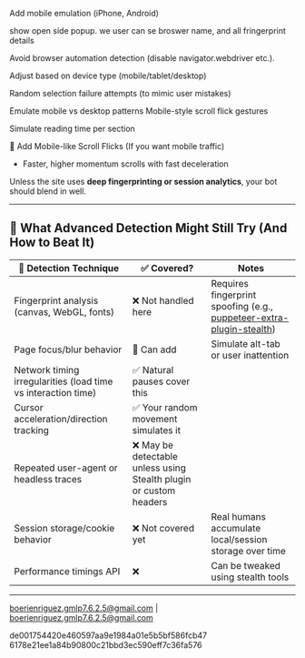 Add mobile emulation (iPhone, Android)

show open side popup. we user can se broswer name, and all fringerprint details

Avoid browser automation detection (disable navigator.webdriver etc.).

Adjust based on device type (mobile/tablet/desktop)

Random selection failure attempts (to mimic user mistakes)

Emulate mobile vs desktop patterns
Mobile-style scroll flick gestures

Simulate reading time per section

📱 Add Mobile-like Scroll Flicks (If you want mobile traffic)

-   Faster, higher momentum scrolls with fast deceleration

Unless the site uses **deep fingerprinting or session analytics**, your bot should blend in well.

---

## 🧠 **What Advanced Detection Might Still Try (And How to Beat It)**

| 👀 Detection Technique                                        | ✅ Covered?                                                        | Notes                                                                                                                                                                   |
| ------------------------------------------------------------- | ------------------------------------------------------------------ | ----------------------------------------------------------------------------------------------------------------------------------------------------------------------- |
| Fingerprint analysis (canvas, WebGL, fonts)                   | ❌ Not handled here                                                | Requires fingerprint spoofing (e.g., [puppeteer-extra-plugin-stealth](https://github.com/berstend/puppeteer-extra/tree/master/packages/puppeteer-extra-plugin-stealth)) |
| Page focus/blur behavior                                      | 🚧 Can add                                                         | Simulate alt-tab or user inattention                                                                                                                                    |
| Network timing irregularities (load time vs interaction time) | ✅ Natural pauses cover this                                       |                                                                                                                                                                         |
| Cursor acceleration/direction tracking                        | ✅ Your random movement simulates it                               |                                                                                                                                                                         |
| Repeated user-agent or headless traces                        | ❌ May be detectable unless using Stealth plugin or custom headers |                                                                                                                                                                         |
| Session storage/cookie behavior                               | ❌ Not covered yet                                                 | Real humans accumulate local/session storage over time                                                                                                                  |
| Performance timings API                                       | ❌                                                                 | Can be tweaked using stealth tools                                                                                                                                      |

---

boerienriguez.gmlp7.6.2.5@gmail.com | boerienriguez.gmlp7.6.2.5@gmail.com

de001754420e460597aa9e1984a01e5b5bf586fcb47
6178e21ee1a84b90800c21bbd3ec590eff7c36fa576
